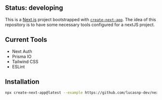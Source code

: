 ## Status: developing

This is a [Next.js](https://nextjs.org/) project bootstrapped with [`create-next-app`](https://github.com/vercel/next.js/tree/canary/packages/create-next-app). The idea of this repository is to have some necessary tools configured for a nextJS project.

## Current Tools

- Next Auth
- Prisma IO
- Tailwind CSS
- ESLint

## Installation

```bash
npx create-next-app@latest --example https://github.com/lucasnp-dev/next-master-repo next-master-repo
```
